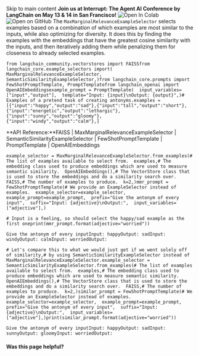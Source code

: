 Skip to main content
**Join us at Interrupt: The Agent AI Conference by LangChain on May 13 & 14 in San Francisco!**
![Open In Colab](https://colab.research.google.com/assets/colab-badge.svg)![Open on GitHub](https://img.shields.io/badge/Open%20on%20GitHub-grey?logo=github&logoColor=white)
The `MaxMarginalRelevanceExampleSelector` selects examples based on a combination of which examples are most similar to the inputs, while also optimizing for diversity. It does this by finding the examples with the embeddings that have the greatest cosine similarity with the inputs, and then iteratively adding them while penalizing them for closeness to already selected examples.
```
from langchain_community.vectorstores import FAISSfrom langchain_core.example_selectors import(  MaxMarginalRelevanceExampleSelector,  SemanticSimilarityExampleSelector,)from langchain_core.prompts import FewShotPromptTemplate, PromptTemplatefrom langchain_openai import OpenAIEmbeddingsexample_prompt = PromptTemplate(  input_variables=["input","output"],  template="Input: {input}\nOutput: {output}",)# Examples of a pretend task of creating antonyms.examples =[{"input":"happy","output":"sad"},{"input":"tall","output":"short"},{"input":"energetic","output":"lethargic"},{"input":"sunny","output":"gloomy"},{"input":"windy","output":"calm"},]
```

**API Reference:**FAISS | MaxMarginalRelevanceExampleSelector | SemanticSimilarityExampleSelector | FewShotPromptTemplate | PromptTemplate | OpenAIEmbeddings
```
example_selector = MaxMarginalRelevanceExampleSelector.from_examples(# The list of examples available to select from.  examples,# The embedding class used to produce embeddings which are used to measure semantic similarity.  OpenAIEmbeddings(),# The VectorStore class that is used to store the embeddings and do a similarity search over.  FAISS,# The number of examples to produce.  k=2,)mmr_prompt = FewShotPromptTemplate(# We provide an ExampleSelector instead of examples.  example_selector=example_selector,  example_prompt=example_prompt,  prefix="Give the antonym of every input",  suffix="Input: {adjective}\nOutput:",  input_variables=["adjective"],)
```

```
# Input is a feeling, so should select the happy/sad example as the first oneprint(mmr_prompt.format(adjective="worried"))
```

```
Give the antonym of every inputInput: happyOutput: sadInput: windyOutput: calmInput: worriedOutput:
```

```
# Let's compare this to what we would just get if we went solely off of similarity,# by using SemanticSimilarityExampleSelector instead of MaxMarginalRelevanceExampleSelector.example_selector = SemanticSimilarityExampleSelector.from_examples(# The list of examples available to select from.  examples,# The embedding class used to produce embeddings which are used to measure semantic similarity.  OpenAIEmbeddings(),# The VectorStore class that is used to store the embeddings and do a similarity search over.  FAISS,# The number of examples to produce.  k=2,)similar_prompt = FewShotPromptTemplate(# We provide an ExampleSelector instead of examples.  example_selector=example_selector,  example_prompt=example_prompt,  prefix="Give the antonym of every input",  suffix="Input: {adjective}\nOutput:",  input_variables=["adjective"],)print(similar_prompt.format(adjective="worried"))
```

```
Give the antonym of every inputInput: happyOutput: sadInput: sunnyOutput: gloomyInput: worriedOutput:
```

#### Was this page helpful?
